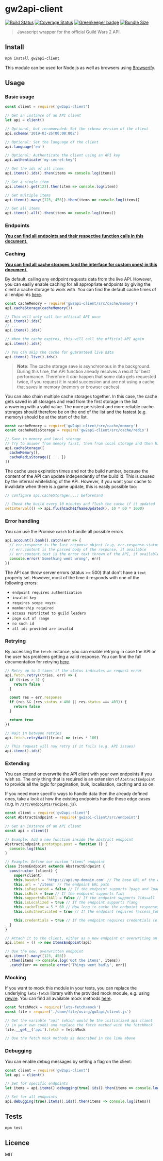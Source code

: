 # gw2api-client

[![Build Status](https://img.shields.io/travis/queicherius/gw2api-client.svg?style=flat-square)](https://travis-ci.org/queicherius/gw2api-client)
[![Coverage Status](https://img.shields.io/codecov/c/github/queicherius/gw2api-client/master.svg?style=flat-square)](https://codecov.io/github/queicherius/gw2api-client)
[![Greenkeeper badge](https://badges.greenkeeper.io/queicherius/gw2api-client.svg?style=flat-square)](https://greenkeeper.io/)
[![Bundle Size](https://img.shields.io/bundlephobia/minzip/gw2api-client.svg?style=flat-square)](https://bundlephobia.com/result?p=gw2api-client)

> Javascript wrapper for the official Guild Wars 2 API.

## Install

```bash
npm install gw2api-client
```

This module can be used for Node.js as well as browsers using [Browserify](https://github.com/substack/browserify-handbook#how-node_modules-works). 

## Usage

### Basic usage

```js
const client = require('gw2api-client')

// Get an instance of an API client
let api = client()

// Optional, but recommended: Set the schema version of the client
api.schema('2019-03-26T00:00:00Z')

// Optional: Set the language of the client
api.language('en')

// Optional: Authenticate the client using an API key
api.authenticate('my-secret-key')

// Get the ids of all items
api.items().ids().then(items => console.log(items))

// Get a single item
api.items().get(123).then(item => console.log(item))

// Get multiple items
api.items().many([123, 456]).then(items => console.log(items))

// Get all items
api.items().all().then(items => console.log(items))
```

### Endpoints

**[You can find all endpoints and their respective function calls in this document.](./docs/endpoints.md)**

### Caching

**[You can find all cache storages (and the interface for custom ones) in this document.](./docs/cache-storages.md)**

By default, calling any endpoint requests data from the live API. However, you can easily enable caching for all appropriate endpoints by giving the client a cache storage to work with. You can find the default cache times of all endpoints [here](./docs/endpoints.md).

```js
const cacheMemory = require('gw2api-client/src/cache/memory')
api.cacheStorage(cacheMemory())

// This will only call the official API once
api.items().ids()
// ...
api.items().ids()

// When the cache expires, this will call the official API again
api.items().ids()

// You can skip the cache for guaranteed live data
api.items().live().ids()
```

> **Note:** The cache storage save is asynchronous in the background. During this time, the API function already resolves a result for best performance. Therefore it *can* happen that some data gets requested twice, if you request it in rapid succession and are not using a cache that saves in memory (memory or browser caches).

You can also chain multiple cache storages together. In this case, the cache gets saved in all storages and read from the first storage in the list answering with a valid value. The more persistent and more reliable cache storages should therefore be on the end of the list and the fastest (e.g. memory) should be at the start of the list.

```js
const cacheMemory = require('gw2api-client/src/cache/memory')
const cacheRedisStorage = require('gw2api-client/src/cache/redis')

// Save in memory and local storage
// Try to answer from memory first, then from local storage and then hit the API
api.cacheStorage([
  cacheMemory(),
  cacheRedisStorage({ ... })
])
```

The cache uses expiration times and not the build number, because the content of the API can update independently of the build id. This is caused by the internal whitelisting of the API. However, if you want your cache to invalidate when there is a game update, this is easily possible too:

```js
// configure api.cacheStorage(...) beforehand

// Check the build every 10 minutes and flush the cache if it updated
setInterval(() => api.flushCacheIfGameUpdated(), 10 * 60 * 1000)
```

### Error handling

You can use the Promise `catch` to handle all possible errors.

```js
api.account().bank().catch(err => {
  // err.response is the last response object (e.g. err.response.status)
  // err.content is the parsed body of the response, if available
  // err.content.text is the error text thrown of the API, if available
  console.error('Something went wrong', err)
})
```

The API can throw server errors (status >= 500) that don't have a `text` property set. However, most of the time it responds with one of the following errors:

- `endpoint requires authentication`
- `invalid key`
- `requires scope <xyz>`
- `membership required`
- `access restricted to guild leaders`
- `page out of range`
- `no such id`
- `all ids provided are invalid`

### Retrying

By accessing the `fetch` instance, you can enable retrying in case the API or the user has problems getting a valid response. You can find the full documentation for retrying [here](https://github.com/queicherius/lets-fetch#retrying).

```js
// Retry up to 3 times if the status indicates an request error
api.fetch.retry((tries, err) => {
  if (tries > 3) { 
    return false
  }

  const res = err.response
  if (res && (res.status < 400 || res.status === 403)) {
    return false
  }

  return true
})

// Wait in between retries
api.fetch.retryWait((tries) => tries * 100)

// This request will now retry if it fails (e.g. API issues)
api.items().ids()
```

### Extending

You can extend or overwrite the API client with your own endpoints if you wish so. The only thing that is required is an extension of `AbstractEndpoint` to provide all the logic for pagination, bulk, localisation, caching and so on.

If you need more specific ways to handle data then the already defined ones, take a look at how the existing endpoints handle these edge cases (e.g. in [`/src/endpoints/recipes.js`](/src/endpoints/recipes.js)).

```js
const client = require('gw2api-client')
const AbstractEndpoint = require('gw2api-client/src/endpoint')

// Get an instance of an API client
const api = client()

// Example: Add a new function inside the abstract endpoint
AbstractEndpoint.prototype.post = function () {
  console.log(this)
}

// Example: Define our custom "items" endpoint
class ItemsEndpoint extends AbstractEndpoint {
  constructor (client) {
    super(client)
    this.baseUrl = 'https://api.my-domain.com' // The base URL of the API
    this.url = '/items' // The endpoint URL path
    this.isPaginated = false // If the endpoint supports ?page and ?page_size
    this.isBulk = true // If the endpoint supports ?ids
    this.supportsBulkAll = false // If the endpoint supports ?ids=all
    this.isLocalized = true // If the endpoint supports ?lang
    this.cacheTime = 5 * 60 // How long to cache the endpoint responses for
    this.isAuthenticated = true // If the endpoint requires ?access_token

    this.credentials = true // If the endpoint requires credentials (e.g. session cookies)
  }
}

// Attach it to the client, either as a new endpoint or overwriting an already existing one
api.items = () => new ItemsEndpoint(api)

// Use the new, overwritten endpoint
api.items().many([123, 456])
  .then(items => console.log('Got the items', items))
  .catch(err => console.error('Things went badly', err))
```

### Mocking

If you want to mock this module in your tests, you can replace the underlying `lets-fetch` library with the provided mock module, e.g. using [rewire](https://github.com/speedskater/babel-plugin-rewire). You can find all available mock methods [here](https://github.com/queicherius/lets-fetch#mocking).

```js
const fetchMock = require('lets-fetch/mock')
const file = require('./some/file/using/gw2api/client.js')

// Get the variable "api" (which would be the initialized api client
// in your own code) and replace the fetch method with the fetchMock
file.__get__('api').fetch = fetchMock

// Use the fetch mock methods as described in the link above
```

### Debugging

You can enable debug messages by setting a flag on the client:

```js
const client = require('gw2api-client')
let api = client()

// Set for specific endpoints
let items = api.items().debugging(true).ids().then(items => console.log(items))

// Set for all endpoints
api.debugging(true).items().ids().then(items => console.log(items))
```

## Tests

```bash
npm test
```

## Licence

MIT
